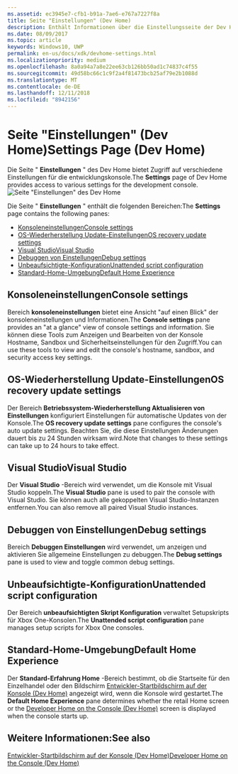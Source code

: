 ```yaml
---
ms.assetid: ec3945e7-cfb1-b91a-7ae6-e767a7227f8a
title: Seite "Einstellungen" (Dev Home)
description: Enthält Informationen über die Einstellungsseite der Dev Home-app für Xbox One.
ms.date: 08/09/2017
ms.topic: article
keywords: Windows10, UWP
permalink: en-us/docs/xdk/devhome-settings.html
ms.localizationpriority: medium
ms.openlocfilehash: 8a0a94a7a8e22ee63cb126bb50ad1c74837c4f55
ms.sourcegitcommit: 49d58bc66c1c9f2a4f81473bcb25af79e2b1088d
ms.translationtype: MT
ms.contentlocale: de-DE
ms.lasthandoff: 12/11/2018
ms.locfileid: "8942156"
---
```

# <a name="settings-page-dev-home"></a><span data-ttu-id="dacd6-104">Seite "Einstellungen" (Dev Home)</span><span class="sxs-lookup"><span data-stu-id="dacd6-104">Settings Page (Dev Home)</span></span>
   
  
<span data-ttu-id="dacd6-105">Die Seite " **Einstellungen** " des Dev Home bietet Zugriff auf verschiedene Einstellungen für die entwicklungskonsole.</span><span class="sxs-lookup"><span data-stu-id="dacd6-105">The **Settings** page of Dev Home provides access to various settings for the development console.</span></span>   
 ![Seite "Einstellungen" des Dev Home](images/devhome_settings.png)   
  
<span data-ttu-id="dacd6-107">Die Seite " **Einstellungen** " enthält die folgenden Bereichen:</span><span class="sxs-lookup"><span data-stu-id="dacd6-107">The **Settings** page contains the following panes:</span></span>   
 
   *  [<span data-ttu-id="dacd6-108">Konsoleneinstellungen</span><span class="sxs-lookup"><span data-stu-id="dacd6-108">Console settings</span></span>](#ID4EEB)  
   *  [<span data-ttu-id="dacd6-109">OS-Wiederherstellung Update-Einstellungen</span><span class="sxs-lookup"><span data-stu-id="dacd6-109">OS recovery update settings</span></span>](#ID4EOB)  
   *  [<span data-ttu-id="dacd6-110">Visual Studio</span><span class="sxs-lookup"><span data-stu-id="dacd6-110">Visual Studio</span></span>](#ID4EYB)  
   *  [<span data-ttu-id="dacd6-111">Debuggen von Einstellungen</span><span class="sxs-lookup"><span data-stu-id="dacd6-111">Debug settings</span></span>](#ID4ECC)  
   *  [<span data-ttu-id="dacd6-112">Unbeaufsichtigte-Konfiguration</span><span class="sxs-lookup"><span data-stu-id="dacd6-112">Unattended script configuration</span></span>](#ID4EMC)  
   *  [<span data-ttu-id="dacd6-113">Standard-Home-Umgebung</span><span class="sxs-lookup"><span data-stu-id="dacd6-113">Default Home Experience</span></span>](#ID4E3C)  

 
<a id="ID4EEB"></a>

   

## <a name="console-settings"></a><span data-ttu-id="dacd6-114">Konsoleneinstellungen</span><span class="sxs-lookup"><span data-stu-id="dacd6-114">Console settings</span></span>  
   
  
<span data-ttu-id="dacd6-115">Bereich **konsoleneinstellungen** bietet eine Ansicht "auf einen Blick" der konsoleneinstellungen und Informationen.</span><span class="sxs-lookup"><span data-stu-id="dacd6-115">The **Console settings** pane provides an "at a glance" view of console settings and information.</span></span> <span data-ttu-id="dacd6-116">Sie können diese Tools zum Anzeigen und Bearbeiten von der Konsole Hostname, Sandbox und Sicherheitseinstellungen für den Zugriff.</span><span class="sxs-lookup"><span data-stu-id="dacd6-116">You can use these tools to view and edit the console's hostname, sandbox, and security access key settings.</span></span>   
  
<a id="ID4EOB"></a>

   

## <a name="os-recovery-update-settings"></a><span data-ttu-id="dacd6-117">OS-Wiederherstellung Update-Einstellungen</span><span class="sxs-lookup"><span data-stu-id="dacd6-117">OS recovery update settings</span></span>  
   
  
<span data-ttu-id="dacd6-118">Der Bereich **Betriebssystem-Wiederherstellung Aktualisieren von Einstellungen** konfiguriert Einstellungen für automatische Updates von der Konsole.</span><span class="sxs-lookup"><span data-stu-id="dacd6-118">The **OS recovery update settings** pane configures the console's auto update settings.</span></span> <span data-ttu-id="dacd6-119">Beachten Sie, die diese Einstellungen Änderungen dauert bis zu 24 Stunden wirksam wird.</span><span class="sxs-lookup"><span data-stu-id="dacd6-119">Note that changes to these settings can take up to 24 hours to take effect.</span></span>   
  
<a id="ID4EYB"></a>

   

## <a name="visual-studio"></a><span data-ttu-id="dacd6-120">Visual Studio</span><span class="sxs-lookup"><span data-stu-id="dacd6-120">Visual Studio</span></span>  
   
  
<span data-ttu-id="dacd6-121">Der **Visual Studio** -Bereich wird verwendet, um die Konsole mit Visual Studio koppeln.</span><span class="sxs-lookup"><span data-stu-id="dacd6-121">The **Visual Studio** pane is used to pair the console with Visual Studio.</span></span> <span data-ttu-id="dacd6-122">Sie können auch alle gekoppelten Visual Studio-Instanzen entfernen.</span><span class="sxs-lookup"><span data-stu-id="dacd6-122">You can also remove all paired Visual Studio instances.</span></span>   
  
<a id="ID4ECC"></a>

   

## <a name="debug-settings"></a><span data-ttu-id="dacd6-123">Debuggen von Einstellungen</span><span class="sxs-lookup"><span data-stu-id="dacd6-123">Debug settings</span></span>  
   
  
<span data-ttu-id="dacd6-124">Bereich **Debuggen Einstellungen** wird verwendet, um anzeigen und aktivieren Sie allgemeine Einstellungen zu debuggen.</span><span class="sxs-lookup"><span data-stu-id="dacd6-124">The **Debug settings** pane is used to view and toggle common debug settings.</span></span>   
  
<a id="ID4EMC"></a>

   

## <a name="unattended-script-configuration"></a><span data-ttu-id="dacd6-125">Unbeaufsichtigte-Konfiguration</span><span class="sxs-lookup"><span data-stu-id="dacd6-125">Unattended script configuration</span></span>  
   
  
<span data-ttu-id="dacd6-126">Der Bereich **unbeaufsichtigten Skript Konfiguration** verwaltet Setupskripts für Xbox One-Konsolen.</span><span class="sxs-lookup"><span data-stu-id="dacd6-126">The **Unattended script configuration** pane manages setup scripts for Xbox One consoles.</span></span>   
  
<a id="ID4E3C"></a>

   

## <a name="default-home-experience"></a><span data-ttu-id="dacd6-127">Standard-Home-Umgebung</span><span class="sxs-lookup"><span data-stu-id="dacd6-127">Default Home Experience</span></span>  
   
  
<span data-ttu-id="dacd6-128">Der **Standard-Erfahrung Home** -Bereich bestimmt, ob die Startseite für den Einzelhandel oder den Bildschirm [Entwickler-Startbildschirm auf der Konsole (Dev Home)](dev-home.md) angezeigt wird, wenn die Konsole wird gestartet.</span><span class="sxs-lookup"><span data-stu-id="dacd6-128">The **Default Home Experience** pane determines whether the retail Home screen or the [Developer Home on the Console (Dev Home)](dev-home.md) screen is displayed when the console starts up.</span></span>   
  
<a id="ID4EJD"></a>

   

## <a name="see-also"></a><span data-ttu-id="dacd6-129">Weitere Informationen:</span><span class="sxs-lookup"><span data-stu-id="dacd6-129">See also</span></span>  
 [<span data-ttu-id="dacd6-130">Entwickler-Startbildschirm auf der Konsole (Dev Home)</span><span class="sxs-lookup"><span data-stu-id="dacd6-130">Developer Home on the Console (Dev Home)</span></span>](dev-home.md)

  